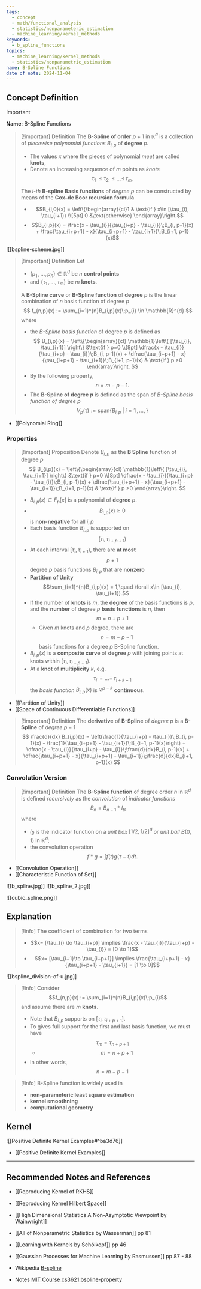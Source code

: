 ```yaml
---
tags:
  - concept
  - math/functional_analysis
  - statistics/nonparameteric_estimation
  - machine_learning/kernel_methods
keywords:
  - b_spline_functions
topics:
  - machine_learning/kernel_methods
  - statistics/nonparametric_estimation
name: B-Spline Functions
date of note: 2024-11-04
---
```


## Concept Definition

>[!important]
>**Name**: B-Spline Functions

>[!important] Definition
>The **B-Spline of order** $p+1$ in $\mathbb{R}^{d}$ is a collection of *piecewise polynomial functions* $B_{i,p}$ of **degree** $p$.
>- The values $x$ where the pieces of polynomial *meet* are called **knots**,
>- Denote an increasing sequence of $m$ points as *knots* $$\tau_{1}\,\le \tau_{2} \,{\le}\ldots{\le}\,\tau_{m}.$$   
>
>The *$i$-th* **B-spline Basis functions** of *degree* $p$ can be constructed by means of the **Cox–de Boor recursion formula**
>- $$B_{i,0}(x) = \left\{\begin{array}{cl}1 & \text{if } x\in [\tau_{i}, \tau_{i+1}) \\[5pt] 0 &\text{otherwise} \end{array}\right.$$ 
>- $$B_{i,p}(x) = \frac{x - \tau_{i}}{\tau_{i+p} - \tau_{i}}\;B_{i, p-1}(x) + \frac{\tau_{i+p+1} - x}{\tau_{i+p+1} - \tau_{i+1}}\;B_{i+1, p-1}(x)$$
>

![[bspline-scheme.jpg]]

>[!important] Definition
>Let
>- $\left\{ p_{1}\,{,}\ldots{,}\,p_{n} \right\} \in \mathbb{R}^{d}$ be $n$ **control points** 
>- and $\left\{ \tau_{1} \,{,}\ldots{,}\,\tau_{m} \right\}$ be $m$ **knots**.
>
>A **B-Spline curve** or **B-Spline function** of **degree** $p$ is the linear combination of $n$ basis function of degree $p$ 
>$$
>f_{n,p}(x) := \sum_{i=1}^{n}B_{i,p}(x)\;p_{i} \in \mathbb{R}^{d}
>$$
>where
>- the *B-Spline basis function* of degree $p$ is defined as $$
>B_{i,p}(x) = \left\{\begin{array}{cl} 
> \mathbb{1}\left\{ [\tau_{i}, \tau_{i+1}] \right\}  &\text{if } p=0 \\[8pt]
> \dfrac{x - \tau_{i}}{\tau_{i+p} - \tau_{i}}\;B_{i, p-1}(x) + \dfrac{\tau_{i+p+1} - x}{\tau_{i+p+1} - \tau_{i+1}}\;B_{i+1, p-1}(x) & \text{if } p >0
>\end{array}\right.
>$$
>- By the following property, $$n = m- p -1.$$
>- The **B-Spline  of degree $p$** is defined as the span of *B-Spline basis function of degree $p$* $$V_{p}(\tau) := \text{span}\left\{ B_{i,p}\;|\; i=1\,{,}\ldots{,}\, \right\}$$

- [[Polynomial Ring]]

### Properties

>[!important] Proposition
>Denote $B_{i,p}$ as the **B Spline** function of degree $p$
>$$
>B_{i,p}(x) = \left\{\begin{array}{cl} 
> \mathbb{1}\left\{ [\tau_{i}, \tau_{i+1}] \right\}  &\text{if } p=0 \\[8pt]
> \dfrac{x - \tau_{i}}{\tau_{i+p} - \tau_{i}}\;B_{i, p-1}(x) + \dfrac{\tau_{i+p+1} - x}{\tau_{i+p+1} - \tau_{i+1}}\;B_{i+1, p-1}(x) & \text{if } p >0
>\end{array}\right.
>$$
>- $B_{i,p}(x) \in F_{p}[x]$ is a polynomial of **degree** $p$.
>- $$B_{i,p}(x) \ge 0$$ is **non-negative** for all $i,p$
>- Each basis function $B_{i,p}$ is supported on $$[\tau_{i}, \tau_{i+p+1})$$
>- At each interval $[\tau_{i}, \tau_{i+1})$, there are **at most** $$p+1$$ degree $p$ basis functions $B_{i,p}$ that are **nonzero** 
>- **Partition of Unity** $$\sum_{i=1}^{n}B_{i,p}(x) = 1,\quad \forall x\in [\tau_{i}, \tau_{i+1}).$$
>- If the number of **knots** is $m$, the **degree** of the basis functions is $p$, and the **number** of degree $p$ **basis functions** is $n$, then $$m = n+p+1$$
>	- Given $m$ knots and $p$ degree, there are $$n = m-p-1$$ basis functions for a degree $p$ B-Spline function.
>- $B_{i,p}(x)$ is a **composite curve** of **degree** $p$ with joining points at knots within $[\tau_{i}, \tau_{i+p+1})$.
>- At a **knot** of **multiplicity** $k$, e.g. $$\tau_{i}\,{=}\ldots{=}\,\tau_{i+k-1}$$  the *basis function* $B_{i,p}(x)$ is $\mathcal{C}^{p-k}$ **continuous**.

- [[Partition of Unity]]
- [[Space of Continuous Differentiable Functions]]


>[!important] Definition
>The **derivative** of **B-Spline** of *degree $p$* is a **B-Spline** of *degree* $p-1$
>$$
>\frac{d}{dx} B_{i,p}(x) = \left(\frac{1}{\tau_{i+p} - \tau_{i}}\;B_{i, p-1}(x) - \frac{1}{\tau_{i+p+1} - \tau_{i+1}}\;B_{i+1, p-1}(x)\right) + \dfrac{x - \tau_{i}}{\tau_{i+p} - \tau_{i}}\;\frac{d}{dx}B_{i, p-1}(x) + \dfrac{\tau_{i+p+1} - x}{\tau_{i+p+1} - \tau_{i+1}}\;\frac{d}{dx}B_{i+1, p-1}(x)
>$$


### Convolution Version

>[!important] Definition
>The **B-Spline function** of degree order $n$ in $\mathbb{R}^{d}$ is defined *recursively* as the *convolution* of *indicator functions*
>$$
>B_{n} = B_{n-1} * I_{B}
>$$ 
>where
>- $I_{B}$ is the indicator function on a *unit box* $[1 /2 , 1 / 2]^{d}$ or *unit ball* $B(0,1)$ in $\mathbb{R}^{d}$; 
>-  the convolution operation $$f * g = \int f(t)g(\tau- t)dt.$$

- [[Convolution Operation]]
- [[Characteristic Function of Set]]


![[b_spline.jpg]]  ![[b_spline_2.jpg]]


![[cubic_spline.png]]

## Explanation

>[!info]
>The coefficient of combination for two terms 
>- $$x= [\tau_{i} \to \tau_{i+p}] \implies \frac{x - \tau_{i}}{\tau_{i+p} - \tau_{i}} = [0 \to 1]$$ 
>- $$x= [\tau_{i+1}\to \tau_{i+p+1}] \implies \frac{\tau_{i+p+1} - x}{\tau_{i+p+1} - \tau_{i+1}} = [1 \to 0]$$

![[bspline_division-of-u.jpg]]

>[!info]
>Consider $$f_{n,p}(x) := \sum_{i=1}^{n}B_{i,p}(x)\;p_{i}$$ and assume there are $m$ **knots**.
>- Note that $B_{i,p}$ supports on $[\tau_{i}, \tau_{i+p+1}]$.
>- To gives full support for the first and last basis function, we must have $$\tau_{m} = \tau_{n+p+1}$$
>	- $$m = n + p +1$$
>- In other words, $$n = m-p-1$$

>[!info]
>B-Spline function is widely used in 
>- **non-parameteric least square estimation**
>- **kernel smoothning**
>- **computational geometry**


## Kernel

![[Positive Definite Kernel Examples#^ba3d76]]

- [[Positive Definite Kernel Examples]]


-----------
##  Recommended Notes and References


- [[Reproducing Kernel of RKHS]]
- [[Reproducing Kernel Hilbert Space]]


- [[High Dimensional Statistics A Non-Asymptotic Viewpoint by Wainwright]]
- [[All of Nonparametric Statistics by Wasserman]] pp 81
- [[Learning with Kernels by Schölkopf]] pp 46
- [[Gaussian Processes for Machine Learning by Rasmussen]] pp 87 - 88
- Wikipedia [B-spline](https://en.wikipedia.org/wiki/B-spline)
- Notes [MIT Course cs3621 bspline-property](https://pages.mtu.edu/~shene/COURSES/cs3621/NOTES/spline/B-spline/bspline-property.html)